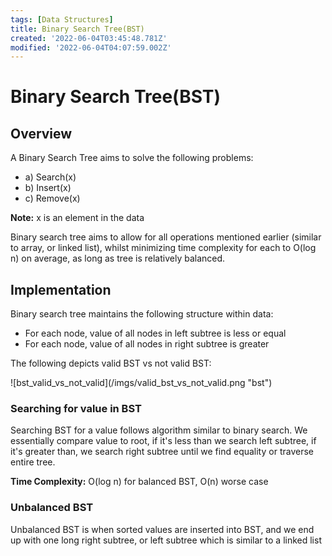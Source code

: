 ```yaml
---
tags: [Data Structures]
title: Binary Search Tree(BST)
created: '2022-06-04T03:45:48.781Z'
modified: '2022-06-04T04:07:59.002Z'
---
```


# Binary Search Tree(BST)

## Overview
<p> A Binary Search Tree aims to solve the following problems:
<ul>
  <li>a) Search(x) </li>
  <li>b) Insert(x) </li>
  <li>c) Remove(x) </li>
</ul>
<p> <b>Note:</b> x is an element in the data </p>
<p> Binary search tree aims to allow for all operations mentioned earlier (similar to array, or linked list), whilst minimizing time complexity for each to O(log n) on average, as long as tree is relatively balanced.

## Implementation
<p> Binary search tree maintains the following structure within data:
<ul>
  <li>For each node, value of all nodes in left subtree is less or equal</li>
  <li>For each node, value of all nodes in right subtree is greater</li>
</ul>
<p>The following depicts valid BST vs not valid BST: </p>
![bst_valid_vs_not_valid](/imgs/valid_bst_vs_not_valid.png "bst")



### Searching for value in BST
<p> Searching BST for a value follows algorithm similar to binary search. We essentially compare value to root, if it's less than we search left subtree, if it's greater than, we search right subtree until we find equality or traverse entire tree. </p>
<p> <b>Time Complexity:</b> O(log n) for balanced BST, O(n) worse case

### Unbalanced BST
<p> Unbalanced BST is when sorted values are inserted into BST, and we end up with one long right subtree, or left subtree which is similar to a linked list </p>




